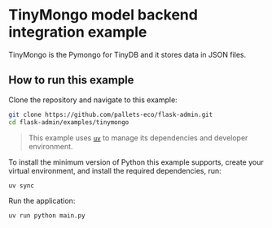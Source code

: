 # TinyMongo model backend integration example

TinyMongo is the Pymongo for TinyDB and it stores data in JSON files.

## How to run this example

Clone the repository and navigate to this example:

```bash
git clone https://github.com/pallets-eco/flask-admin.git
cd flask-admin/examples/tinymongo
```

> This example uses [`uv`](https://docs.astral.sh/uv/) to manage its dependencies and developer environment.

To install the minimum version of Python this example supports, create your virtual environment, and install the required dependencies, run:

```bash
uv sync
```

Run the application:

```bash
uv run python main.py
```
